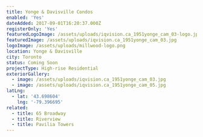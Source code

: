 ```yaml
---
title: Yonge & Davisville Condos
enabled: 'Yes'
dateAdded: 2017-09-01T16:20:37.000Z
registerOnly: 'Yes'
featuredLogoImage: /assets/uploads/iqvision.ca_1951yonge_cam_03-logo.jpg
featuredImage: /assets/uploads/iqvision.ca_1951yonge_cam_03.jpg
logoImage: /assets/uploads/millwood-logo.png
location: Yonge & Davisville
city: Toronto
status: Coming Soon
projectType: High-rise Residential
exteriorGallery:
  - image: /assets/uploads/iqvision.ca_1951yonge_cam_03.jpg
  - image: /assets/uploads/iqvision.ca_1951yonge_cam_05.jpg
latLng:
  - lat: '43.698604'
    lng: '-79.396695'
related:
  - title: 65 Broadway
  - title: Riverview
  - title: Pavilia Towers
---
```

